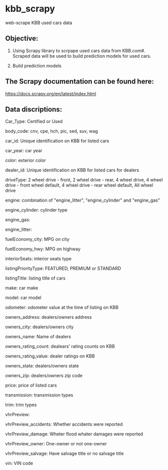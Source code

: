 # kbb_scrapy
web-scrape KBB used cars data


## Objective:
1. Using Scrapy library to scrpape used cars data from KBB.com#. Scraped data will be used to build prediction models for used cars.

2. Build prediction models

## The Scrapy documentation can be found here:
https://docs.scrapy.org/en/latest/index.html


## Data discriptions:

Car_Type: Certified or Used

body_code: cnv, cpe, hch, pic, sed, suv, wag

car_id: Unique identification on KBB for listed cars

car_year: car year

color: exterior color

dealer_id: Unique identification on KBB for listed cars for dealers

driveType: 2 wheel drive - front, 2 wheel drive - rear, 4 wheel drive, 4 wheel drive - front wheel default, 4 wheel drive - rear wheel default, All wheel drive

engine: combination of "engine_litter", "engine_cylinder" and "engine_gas"

engine_cylinder: cylinder type

engine_gas:

engine_litter:

fuelEconomy_city: MPG on city

fuelEconomy_hwy: MPG on highway

interiorSeats: interior seats type

listingPriorityType: FEATURED, PREMIUM or STANDARD

listingTitle: listing title of cars

make: car make

model: car model

odometer: odometer value at the time of listing on KBB

owners_address: dealers/owners address

owners_city: dealers/owners city

owners_name: Name of dealers

owners_rating_count: dealears' rating counts on KBB

owners_rating_value: dealer ratings on KBB

owners_state: dealers/owners state

owners_zip: dealers/owners zip code

price: price of listed cars

transmission: transmission types

trim: trim types

vhrPreview:

vhrPreview_accidents: Whether accidents were reported

vhrPreview_damage: Wheter flood whater damages were reported

vhrPreview_owner: One-owner or not one-owner

vhrPreview_salvage: Have salvage title or no salvage title

vin: VIN code
